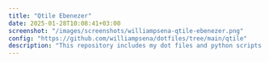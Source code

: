 ```yaml
---
title: "Qtile Ebenezer"
date: 2025-01-28T10:08:41+03:00
screenshot: "/images/screenshots/williampsena-qtile-ebenezer.png"
config: "https://github.com/williampsena/dotfiles/tree/main/qtile"
description: "This repository includes my dot files and python scripts for Qtile."
---
```

